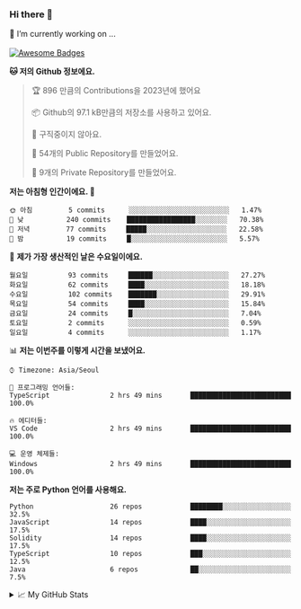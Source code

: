 ### Hi there 👋 
🔭 I’m currently working on ... </br></br>
[![Awesome Badges](https://img.shields.io/badge/Introduce-EN-green.svg)](https://github.com/tlatkdgus1/tlatkdgus1/blob/main/README.md.en)

<!--START_SECTION:waka-->
**🐱 저의 Github 정보에요.** 

> 🏆 896 만큼의 Contributions을 2023년에 했어요
 > 
> 📦 Github의 97.1 kB만큼의 저장소를 사용하고 있어요. 
 > 
> 🚫 구직중이지 않아요.
 > 
> 📜 54개의 Public Repository를 만들었어요. 
 > 
> 🔑 9개의 Private Repository를 만들었어요.  

**저는 아침형 인간이에요. 🐤** 

```text
🌞 아침         5 commits      ░░░░░░░░░░░░░░░░░░░░░░░░░   1.47% 
🌆 낮　         240 commits    █████████████████░░░░░░░░   70.38% 
🌃 저녁         77 commits     █████░░░░░░░░░░░░░░░░░░░░   22.58% 
🌙 밤　         19 commits     █░░░░░░░░░░░░░░░░░░░░░░░░   5.57%

```
📅 **제가 가장 생산적인 날은 수요일이에요.** 

```text
월요일          93 commits     ██████░░░░░░░░░░░░░░░░░░░   27.27% 
화요일          62 commits     ████░░░░░░░░░░░░░░░░░░░░░   18.18% 
수요일          102 commits    ███████░░░░░░░░░░░░░░░░░░   29.91% 
목요일          54 commits     ████░░░░░░░░░░░░░░░░░░░░░   15.84% 
금요일          24 commits     █░░░░░░░░░░░░░░░░░░░░░░░░   7.04% 
토요일          2 commits      ░░░░░░░░░░░░░░░░░░░░░░░░░   0.59% 
일요일          4 commits      ░░░░░░░░░░░░░░░░░░░░░░░░░   1.17%

```


📊 **저는 이번주를 이렇게 시간을 보냈어요.** 

```text
⌚︎ Timezone: Asia/Seoul

💬 프로그래밍 언어들: 
TypeScript               2 hrs 49 mins       █████████████████████████   100.0%

🔥 에디터들: 
VS Code                  2 hrs 49 mins       █████████████████████████   100.0%

💻 운영 체제들: 
Windows                  2 hrs 49 mins       █████████████████████████   100.0%

```

**저는 주로 Python 언어를 사용해요.** 

```text
Python                   26 repos            ████████░░░░░░░░░░░░░░░░░   32.5% 
JavaScript               14 repos            ████░░░░░░░░░░░░░░░░░░░░░   17.5% 
Solidity                 14 repos            ████░░░░░░░░░░░░░░░░░░░░░   17.5% 
TypeScript               10 repos            ███░░░░░░░░░░░░░░░░░░░░░░   12.5% 
Java                     6 repos             ██░░░░░░░░░░░░░░░░░░░░░░░   7.5%

```



<!--END_SECTION:waka-->

<details>
<summary>📈 My GitHub Stats</summary>
<p align="center"> <img src="https://github-readme-stats.vercel.app/api?username=tlatkdgus1&show_icons=true" alt="tlatkdgus1" />
</details>

